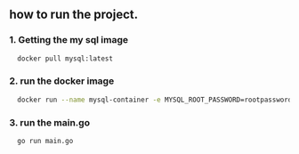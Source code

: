 ## how to run the project.
### 1. Getting the my sql image
``` bash
  docker pull mysql:latest
```
### 2. run the docker image
``` bash
  docker run --name mysql-container -e MYSQL_ROOT_PASSWORD=rootpassword -e MYSQL_DATABASE=testdb -p 3306:3306 -d mysql:latest
```
### 3. run the main.go
``` bash
  go run main.go
```
